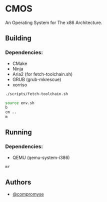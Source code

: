 # CMOS

An Operating System for The x86 Architecture.

## Building

### Dependencies:

- CMake
- Ninja
- Aria2 (for fetch-toolchain.sh)
- GRUB (grub-mkrescue)
- xorriso

```sh
./scripts/fetch-toolchain.sh

source env.sh
b
cm ..
m
```

## Running

### Dependencies:

- QEMU (qemu-system-i386)

```sh
mr
```

## Authors

- [@compromyse](https://www.github.com/compromyse)
